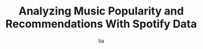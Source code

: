 ---
layout: post
title: "Analyzing Music Popularity and Recommendations With Spotify Data"
cover: /assets/img/posts/fav.png
category: Deep Learning
tags: [Python]

start: January, 2024
end: April, 2024

author: lia
excerpt: edit

published: true
toc: false
comments: false
---